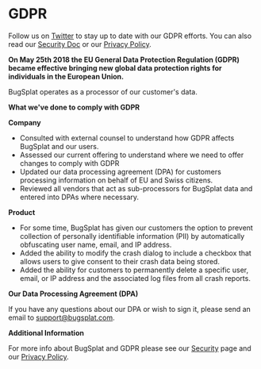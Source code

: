 # GDPR

Follow us on [Twitter](https://twitter.com/bugsplatco) to stay up to date with our GDPR efforts. You can also read our [Security Doc](security-program.md) or our [Privacy Policy](privacy-policy.md).

**On May 25th 2018 the EU General Data Protection Regulation \(GDPR\) became effective bringing new global data protection rights for individuals in the European Union.**

BugSplat operates as a processor of our customer's data.

**What we've done to comply with GDPR**

**Company**

* Consulted with external counsel to understand how GDPR affects BugSplat and our users.
* Assessed our current offering to understand where we need to offer changes to comply with GDPR
* Updated our data processing agreement \(DPA\) for customers processing information on behalf of EU and Swiss citizens.
* Reviewed all vendors that act as sub-processors for BugSplat data and entered into DPAs where necessary.

**Product**

* For some time, BugSplat has given our customers the option to prevent collection of personally identifiable information \(PII\) by automatically obfuscating user name, email, and IP address.
* Added the ability to modify the crash dialog to include a checkbox that allows users to give consent to their crash data being stored.
* Added the ability for customers to permanently delete a specific user, email, or IP address and the associated log files from all crash reports.

**Our Data Processing Agreement \(DPA\)**

If you have any questions about our DPA or wish to sign it, please send an email to [support@bugsplat.com](mailto:support@bugsplat.com).

**Additional Information**

For more info about BugSplat and GDPR please see our [Security](security-program.md) page and our [Privacy Policy](privacy-policy.md).

